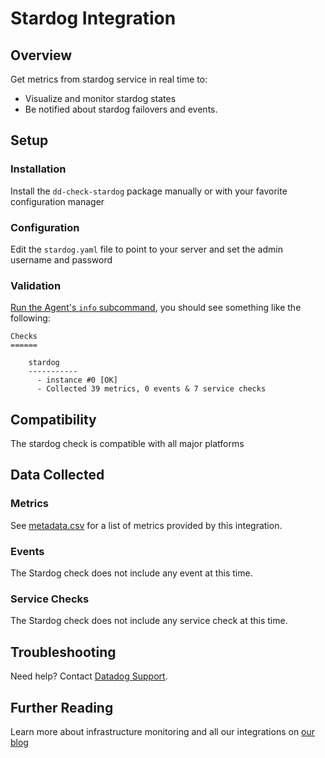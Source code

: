 # Stardog Integration

## Overview

Get metrics from stardog service in real time to:

* Visualize and monitor stardog states
* Be notified about stardog failovers and events.

## Setup
### Installation

Install the `dd-check-stardog` package manually or with your favorite configuration manager

### Configuration

Edit the `stardog.yaml` file to point to your server and set the admin username and password

### Validation

[Run the Agent's `info` subcommand](https://docs.datadoghq.com/agent/faq/agent-status-and-information/), you should see something like the following:

    Checks
    ======

        stardog
        -----------
          - instance #0 [OK]
          - Collected 39 metrics, 0 events & 7 service checks

## Compatibility

The stardog check is compatible with all major platforms

## Data Collected
### Metrics
See [metadata.csv](https://github.com/DataDog/integrations-extras/blob/master/stardog/metadata.csv) for a list of metrics provided by this integration.

### Events
The Stardog check does not include any event at this time.

### Service Checks
The Stardog check does not include any service check at this time.

## Troubleshooting
Need help? Contact [Datadog Support](http://docs.datadoghq.com/help/).

## Further Reading

Learn more about infrastructure monitoring and all our integrations on [our blog](https://www.datadoghq.com/blog/)